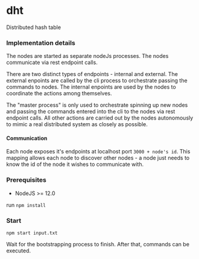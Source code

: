 # dht

Distributed hash table

### Implementation details

The nodes are started as separate nodeJs processes. The nodes communicate via rest endpoint calls.

There are two distinct types of endpoints - internal and external. The external enpoints are called by the cli process to orchestrate passing the commands to nodes. The internal enpoints are used by the nodes to coordinate the actions among themselves.

The "master process" is only used to orchestrate spinning up new nodes and passing the commands entered into the cli to the nodes via rest endpoint calls. All other actions are carried out by the nodes autonomously to mimic a real distributed system as closely as possible.

#### Communication
Each node exposes it's endpoints at localhost port `3000 + node's id`. This mapping allows each node to discover other nodes - a node just needs to know the id of the node it wishes to communicate with.

### Prerequisites

- NodeJS >= 12.0

run `npm install`

### Start

`npm start input.txt`

Wait for the bootstrapping process to finish. After that, commands can be executed.
